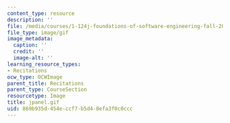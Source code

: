 ```yaml
---
content_type: resource
description: ''
file: /media/courses/1-124j-foundations-of-software-engineering-fall-2000/869b935d454eccf7b5d40efa3f0c0ccc_jpanel.gif
file_type: image/gif
image_metadata:
  caption: ''
  credit: ''
  image-alt: ''
learning_resource_types:
- Recitations
ocw_type: OCWImage
parent_title: Recitations
parent_type: CourseSection
resourcetype: Image
title: jpanel.gif
uid: 869b935d-454e-ccf7-b5d4-0efa3f0c0ccc
---
```

